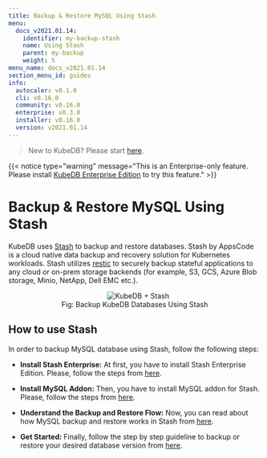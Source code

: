 ```yaml
---
title: Backup & Restore MySQL Using Stash
menu:
  docs_v2021.01.14:
    identifier: my-backup-stash
    name: Using Stash
    parent: my-backup
    weight: 5
menu_name: docs_v2021.01.14
section_menu_id: guides
info:
  autocaler: v0.1.0
  cli: v0.16.0
  community: v0.16.0
  enterprise: v0.3.0
  installer: v0.16.0
  version: v2021.01.14
---
```


> New to KubeDB? Please start [here](/docs/v2021.01.14/README).

{{< notice type="warning" message="This is an Enterprise-only feature. Please install [KubeDB Enterprise Edition](/docs/v2021.01.14/setup/install/enterprise) to try this feature." >}}

# Backup & Restore MySQL Using Stash

KubeDB uses [Stash](https://stash.run) to backup and restore databases. Stash by AppsCode is a cloud native data backup and recovery solution for Kubernetes workloads. Stash utilizes [restic](https://github.com/restic/restic) to securely backup stateful applications to any cloud or on-prem storage backends (for example, S3, GCS, Azure Blob storage, Minio, NetApp, Dell EMC etc.).

<figure align="center">
  <img alt="KubeDB + Stash" src="/docs/v2021.01.14/images/kubedb_plus_stash.svg">
<figcaption align="center">Fig: Backup KubeDB Databases Using Stash</figcaption>
</figure>

## How to use Stash

In order to backup MySQL database using Stash, follow the following steps:

- **Install Stash Enterprise:** At first, you have to install Stash Enterprise Edition. Please, follow the steps from [here](https://stash.run/docs/latest/setup/install/enterprise/).

- **Install MySQL Addon:** Then, you have to install MySQL addon for Stash. Please, follow the steps from [here](https://stash.run/docs/latest/addons/mysql/setup/install/).

- **Understand the Backup and Restore Flow:** Now, you can read about how MySQL backup and restore works in Stash from [here](https://stash.run/docs/latest/addons/mysql/overview/).

- **Get Started:** Finally, follow the step by step guideline to backup or restore your desired database version from [here](https://stash.run/docs/latest/addons/mysql/).
